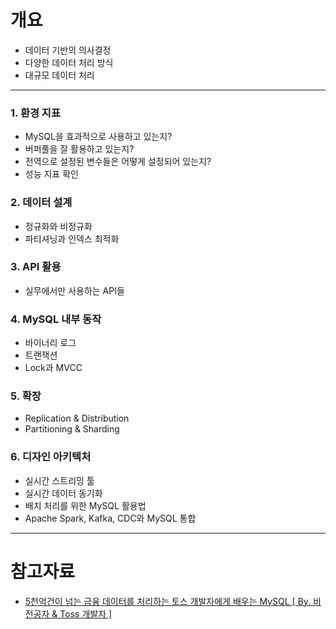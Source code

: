 # 개요

- 데이터 기반의 의사결정
- 다양한 데이터 처리 방식
- 대규모 데이터 처리

---

### 1. 환경 지표

- MySQL을 효과적으로 사용하고 있는지?
- 버퍼풀을 잘 활용하고 있는지?
- 전역으로 설정된 변수들은 어떻게 설정되어 있는지?
- 성능 지표 확인

### 2. 데이터 설계

- 정규화와 비정규화
- 파티셔닝과 인덱스 최적화

### 3. API 활용

- 실무에서만 사용하는 API들

### 4. MySQL 내부 동작

- 바이너리 로그
- 트랜잭션
- Lock과 MVCC

### 5. 확장

- Replication & Distribution
- Partitioning & Sharding

### 6. 디자인 아키텍처

- 실시간 스트리밍 툴
- 실시간 데이터 동기화
- 배치 처리를 위한 MySQL 활용법
- Apache Spark, Kafka, CDC와 MySQL 통합

---

# 참고자료

- [5천억건이 넘는 금융 데이터를 처리하는 토스 개발자에게 배우는 MySQL [ By. 비전공자 & Toss 개발자 ]](https://www.inflearn.com/course/5%EC%B2%9C%EC%96%B5%EA%B1%B4%EC%9D%B4-%EB%84%98%EB%8A%94-%EA%B8%88%EC%9C%B5-%EB%8D%B0%EC%9D%B4%ED%84%B0%EB%A5%BC-%EC%B2%98%EB%A6%AC%ED%95%98/dashboard)
